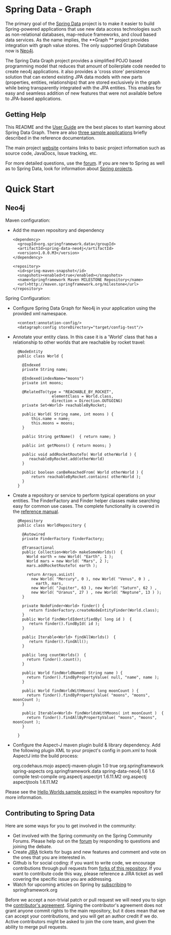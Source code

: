 Spring Data - Graph
=======================

The primary goal of the [Spring Data](http://www.springsource.org/spring-data) project is to make it easier to build Spring-powered applications that use new data access technologies such as non-relational databases, map-reduce frameworks, and cloud based data services.
As the name implies, the **Graph ** project provides integration with graph value stores.  The only supported Graph Database now is [Neo4j](http://neo4j.org/).  

The Spring Data Graph project provides a simplified POJO based programming model that reduces that amount of boilerplate code needed to create neo4j applications.  it also provides a 'cross store' persistence solution that can extend existing JPA data models with new parts (properties, entities, relationships) that are stored exclusively in the graph while being transparently integrated with the JPA entities.  This enables for easy and seamless addition of new features that were not available before to JPA-based applications.

Getting Help
------------

This README and the [User Guide](http://static.springsource.org/spring-data/data-graph/docs/current/reference/html/) are the best places to start learning about Spring Data Graph.  There are also [three sample appilcations](https://github.com/SpringSource/spring-data-graph-examples) briefly described in the reference documentation.

The main project [website](http://www.springsource.org/spring-data) contains links to basic project information such as source code, JavaDocs, Issue tracking, etc.

For more detailed questions, use the [forum](http://forum.springsource.org/forumdisplay.php?f=80). If you are new to Spring as well as to Spring Data, look for information about [Spring projects](http://www.springsource.org/projects). 


# Quick Start

## Neo4j

Maven configuration:

*  Add the maven repository and dependency 


       <dependency>
         <groupId>org.springframework.data</groupId>
         <artifactId>spring-data-neo4j</artifactId>
         <version>1.0.0.M3</version>
       </dependency> 
       
       <repository>
         <id>spring-maven-snapshot</id>
         <snapshots><enabled>true</enabled></snapshots>
         <name>Springframework Maven MILESTONE Repository</name>
         <url>http://maven.springframework.org/milestone</url>
       </repository> 

Spring Configuration:

* Configure Spring Data Graph for Neo4j in your application using the provided xml namespace.

    <?xml version="1.0" encoding="UTF-8" standalone="yes"?>
    <beans xmlns="http://www.springframework.org/schema/beans"
        xmlns:context="http://www.springframework.org/schema/context"
        xmlns:xsi="http://www.w3.org/2001/XMLSchema-instance"
        xmlns:datagraph="http://www.springframework.org/schema/data/graph"
        xsi:schemaLocation="
            http://www.springframework.org/schema/beans http://www.springframework.org/schema/beans/spring-beans-3.0.xsd
            http://www.springframework.org/schema/context http://www.springframework.org/schema/context/spring-context-3.0.xsd
            http://www.springframework.org/schema/data/graph http://www.springframework.org/schema/data/graph/datagraph-1.0.xsd
            ">
    
        <context:annotation-config/>
        <datagraph:config storeDirectory="target/config-test"/>
    
    </beans>

* Annotate your entity class.  In this case it is a 'World' class that has a relationship to other worlds that are reachable by rocket travel:

        @NodeEntity
        public class World {

          @Indexed
          private String name;

          @Indexed(indexName="moons") 
		  private int moons;
        
          @RelatedTo(type = "REACHABLE_BY_ROCKET", 
                       elementClass = World.class, 
                       direction = Direction.OUTGOING)
          private Set<World> reachableByRocket;

          public World( String name, int moons ) {
              this.name = name;
              this.moons = moons;
          }

          public String getName()  { return name; }

          public int getMoons() { return moons; }

          public void addRocketRouteTo( World otherWorld ) {
             reachableByRocket.add(otherWorld)
          }
        
          public boolean canBeReachedFrom( World otherWorld ) {
              return reachableByRocket.contains( otherWorld );
          }
        }

* Create a repository or service to perform typical operations on your entities.  The FinderFactory and Finder helper classes make searching easy for common use cases. The complete functionality is covered in the [reference manual](http://static.springsource.org/spring-data/data-graph/docs/current/reference/html/#programming-model).

        @Repository
        public class WorldRepository {

          @Autowired
          private FinderFactory finderFactory;
        
          @Transactional
          public Collection<World> makeSomeWorlds()  {
            World earth = new World( "Earth", 1 );
            World mars = new World( "Mars", 2 );
            mars.addRocketRouteTo( earth );

	        return Arrays.asList(
			  new World( "Mercury", 0 ), new World( "Venus", 0 ) ,
			 	earth, mars,
			  new World( "Jupiter", 63 ), new World( "Saturn", 62 ) ,
			  new World( "Uranus", 27 ) , new World( "Neptune", 13 ) );
          }

          private NodeFinder<World> finder() {
             return finderFactory.createNodeEntityFinder(World.class);
		  }
          public World findWorldIdentifiedBy( long id )  {
             return finder().findById( id );
          }
            
          public Iterable<World> findAllWorlds()  {
             return finder().findAll();
          }
            
          public long countWorlds()  {
            return finder().count();
          }
            
          public World findWorldNamed( String name ) {
            return finder().findByPropertyValue( null, "name", name );
          }
            
          public World findWorldWithMoons( long moonCount ) {
            return finder().findByPropertyValue( "moons", "moons", moonCount );
          }
          
          public Iterable<World> findWorldsWithMoons( int moonCount )  {
            return finder().findAllByPropertyValue( "moons", "moons", moonCount );
          }
                       
        }

*  Configure the Aspect-J maven plugin build & library dependency.  Add the following plugin XML to your project's <plugins> config in pom.xml to hook AspectJ into the build process:

      <plugin>
        <groupId>org.codehaus.mojo</groupId>
        <artifactId>aspectj-maven-plugin</artifactId>
        <version>1.0</version>
        <configuration>
          <outxml>true</outxml>
          <aspectLibraries>
            <aspectLibrary>
              <groupId>org.springframework</groupId>
              <artifactId>spring-aspects</artifactId>
            </aspectLibrary>
            <aspectLibrary>
              <groupId>org.springframework.data</groupId>
              <artifactId>spring-data-neo4j</artifactId>
            </aspectLibrary>
          </aspectLibraries>
          <source>1.6</source>
          <target>1.6</target>
        </configuration>
        <executions>
          <execution>
            <goals>
              <goal>compile</goal>
              <goal>test-compile</goal>
            </goals>
          </execution>
        </executions>
        <dependencies>
          <dependency>
            <groupId>org.aspectj</groupId>
            <artifactId>aspectjrt</artifactId>
            <version>1.6.11.M2</version>
          </dependency>
          <dependency>
            <groupId>org.aspectj</groupId>
            <artifactId>aspectjtools</artifactId>
            <version>1.6.11.M2</version>
          </dependency>
        </dependencies>
      </plugin>

Please see the [Hello Worlds sample project](https://github.com/SpringSource/spring-data-graph-examples/tree/master/hello-worlds) in the examples repository for more information.


Contributing to Spring Data
---------------------------

Here are some ways for you to get involved in the community:

* Get involved with the Spring community on the Spring Community Forums.  Please help out on the [forum](http://forum.springsource.org/forumdisplay.php?f=80) by responding to questions and joining the debate.
* Create [JIRA](https://jira.springframework.org/browse/DATAGRAPH) tickets for bugs and new features and comment and vote on the ones that you are interested in.  
* Github is for social coding: if you want to write code, we encourage contributions through pull requests from [forks of this repository](http://help.github.com/forking/). If you want to contribute code this way, please reference a JIRA ticket as well covering the specific issue you are addressing.
* Watch for upcoming articles on Spring by [subscribing](http://www.springsource.org/node/feed) to springframework.org

Before we accept a non-trivial patch or pull request we will need you to sign the [contributor's agreement](https://support.springsource.com/spring_committer_signup).  Signing the contributor's agreement does not grant anyone commit rights to the main repository, but it does mean that we can accept your contributions, and you will get an author credit if we do.  Active contributors might be asked to join the core team, and given the ability to merge pull requests.





